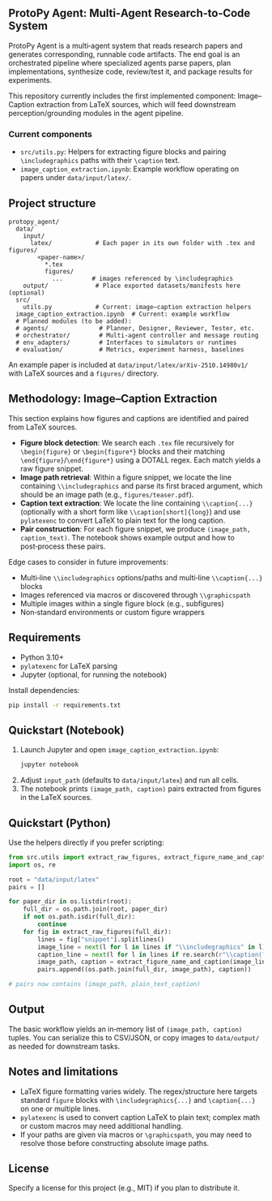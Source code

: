 ## ProtoPy Agent: Multi‑Agent Research‑to‑Code System

ProtoPy Agent is a multi‑agent system that reads research papers and generates corresponding, runnable code artifacts. The end goal is an orchestrated pipeline where specialized agents parse papers, plan implementations, synthesize code, review/test it, and package results for experiments.

This repository currently includes the first implemented component: Image–Caption extraction from LaTeX sources, which will feed downstream perception/grounding modules in the agent pipeline.

### Current components
- `src/utils.py`: Helpers for extracting figure blocks and pairing `\includegraphics` paths with their `\caption` text.
- `image_caption_extraction.ipynb`: Example workflow operating on papers under `data/input/latex/`.

## Project structure

```
protopy_agent/
  data/
    input/
      latex/            # Each paper in its own folder with .tex and figures/
        <paper-name>/
          *.tex
          figures/
            ...        # images referenced by \includegraphics
    output/             # Place exported datasets/manifests here (optional)
  src/
    utils.py            # Current: image–caption extraction helpers
  image_caption_extraction.ipynb  # Current: example workflow
  # Planned modules (to be added):
  # agents/              # Planner, Designer, Reviewer, Tester, etc.
  # orchestrator/        # Multi‑agent controller and message routing
  # env_adapters/        # Interfaces to simulators or runtimes
  # evaluation/          # Metrics, experiment harness, baselines
```

An example paper is included at `data/input/latex/arXiv-2510.14980v1/` with LaTeX sources and a `figures/` directory.

## Methodology: Image–Caption Extraction

This section explains how figures and captions are identified and paired from LaTeX sources.

- **Figure block detection**: We search each `.tex` file recursively for `\begin{figure}` or `\begin{figure*}` blocks and their matching `\end{figure}`/`\end{figure*}` using a DOTALL regex. Each match yields a raw figure snippet.
- **Image path retrieval**: Within a figure snippet, we locate the line containing `\\includegraphics` and parse its first braced argument, which should be an image path (e.g., `figures/teaser.pdf`).
- **Caption text extraction**: We locate the line containing `\\caption{...}` (optionally with a short form like `\\caption[short]{long}`) and use `pylatexenc` to convert LaTeX to plain text for the long caption.
- **Pair construction**: For each figure snippet, we produce `(image_path, caption_text)`. The notebook shows example output and how to post‑process these pairs.

Edge cases to consider in future improvements:

- Multi‑line `\\includegraphics` options/paths and multi‑line `\\caption{...}` blocks
- Images referenced via macros or discovered through `\\graphicspath`
- Multiple images within a single figure block (e.g., subfigures)
- Non‑standard environments or custom figure wrappers

## Requirements

- Python 3.10+
- `pylatexenc` for LaTeX parsing
- Jupyter (optional, for running the notebook)

Install dependencies:

```bash
pip install -r requirements.txt
```

## Quickstart (Notebook)

1. Launch Jupyter and open `image_caption_extraction.ipynb`:
   ```bash
   jupyter notebook
   ```
2. Adjust `input_path` (defaults to `data/input/latex`) and run all cells.
3. The notebook prints `(image_path, caption)` pairs extracted from figures in the LaTeX sources.

## Quickstart (Python)

Use the helpers directly if you prefer scripting:

```python
from src.utils import extract_raw_figures, extract_figure_name_and_caption
import os, re

root = "data/input/latex"
pairs = []

for paper_dir in os.listdir(root):
    full_dir = os.path.join(root, paper_dir)
    if not os.path.isdir(full_dir):
        continue
    for fig in extract_raw_figures(full_dir):
        lines = fig["snippet"].splitlines()
        image_line = next(l for l in lines if "\\includegraphics" in l)
        caption_line = next(l for l in lines if re.search(r"\\caption(?:\\s*\[[^\]]*\])?\\s*\{", l))
        image_path, caption = extract_figure_name_and_caption(image_line, caption_line)
        pairs.append((os.path.join(full_dir, image_path), caption))

# pairs now contains (image_path, plain_text_caption)
```

## Output

The basic workflow yields an in‑memory list of `(image_path, caption)` tuples. You can serialize this to CSV/JSON, or copy images to `data/output/` as needed for downstream tasks.

## Notes and limitations

- LaTeX figure formatting varies widely. The regex/structure here targets standard `figure` blocks with `\includegraphics{...}` and `\caption{...}` on one or multiple lines.
- `pylatexenc` is used to convert caption LaTeX to plain text; complex math or custom macros may need additional handling.
- If your paths are given via macros or `\graphicspath`, you may need to resolve those before constructing absolute image paths.

## License

Specify a license for this project (e.g., MIT) if you plan to distribute it.


